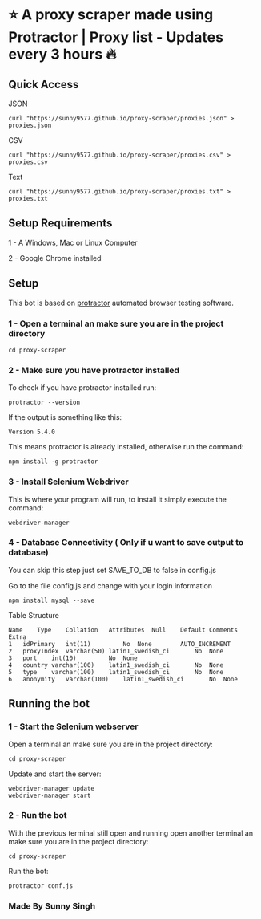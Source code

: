 # ⭐️ A proxy scraper made using Protractor | Proxy list - Updates every 3 hours 🔥

## Quick Access

JSON

    curl "https://sunny9577.github.io/proxy-scraper/proxies.json" > proxies.json

CSV

    curl "https://sunny9577.github.io/proxy-scraper/proxies.csv" > proxies.csv

Text


    curl "https://sunny9577.github.io/proxy-scraper/proxies.txt" > proxies.txt


## Setup Requirements
1 - A Windows, Mac or Linux Computer

2 - Google Chrome installed

## Setup
This bot is based on [protractor](https://www.protractortest.org/#/) automated browser testing software.
### 1 - Open a terminal an make sure you are in the project directory
	cd proxy-scraper

### 2 - Make sure you have protractor installed
To check if you have protractor installed run:

	protractor --version

If the output is something like this:

	Version 5.4.0

This means protractor is already installed, otherwise run the command:

	npm install -g protractor

### 3 - Install Selenium Webdriver
This is where your program will run, to install it simply execute the command:

	webdriver-manager

### 4 - Database Connectivity ( Only if u want to save output to database)
You can skip this step just set SAVE_TO_DB to false in config.js

Go to the file config.js and change with your login information

	npm install mysql --save
	
Table Structure
		
	Name	Type	Collation	Attributes	Null	Default	Comments	Extra
	1	idPrimary	int(11)			No	None		AUTO_INCREMENT
	2	proxyIndex	varchar(50)	latin1_swedish_ci		No	None		
	3	port	int(10)			No	None		
	4	country	varchar(100)	latin1_swedish_ci		No	None		
	5	type	varchar(100)	latin1_swedish_ci		No	None		
	6	anonymity	varchar(100)	latin1_swedish_ci		No	None	
	

## Running the bot

### 1 - Start the Selenium webserver
Open a terminal an make sure you are in the project directory:
	
	cd proxy-scraper
	
Update and start the server:

	webdriver-manager update
	webdriver-manager start
	
### 2 - Run the bot
With the previous terminal still open and running open another terminal an make sure you are in the project directory:
	
	cd proxy-scraper
	
Run the bot:

	protractor conf.js

### Made By Sunny Singh
